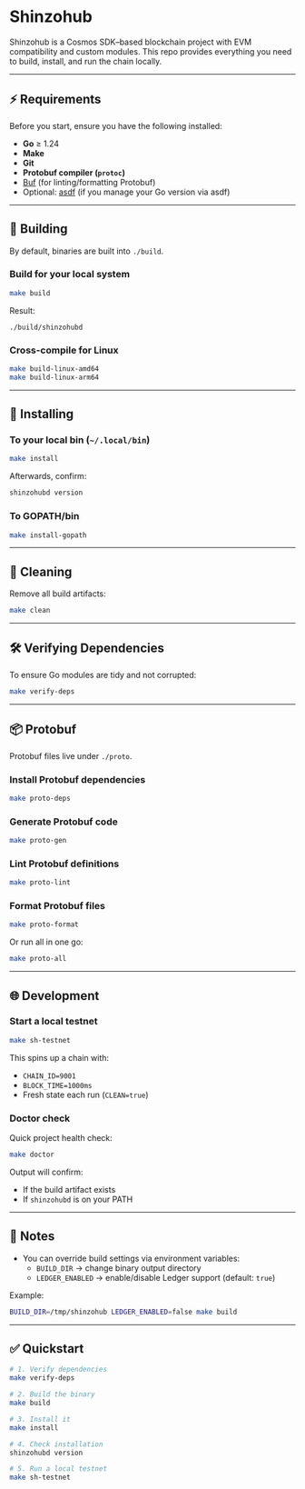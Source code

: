 # Shinzohub

Shinzohub is a Cosmos SDK–based blockchain project with EVM compatibility and custom modules. This repo provides everything you need to build, install, and run the chain locally.

---

## ⚡️ Requirements

Before you start, ensure you have the following installed:

- **Go** ≥ 1.24
- **Make**  
- **Git**  
- **Protobuf compiler (`protoc`)**  
- [Buf](https://buf.build/docs/installation) (for linting/formatting Protobuf)  
- Optional: [asdf](https://asdf-vm.com/) (if you manage your Go version via asdf)  

---

## 🔨 Building

By default, binaries are built into `./build`.

### Build for your local system
```bash
make build
```

Result:
```
./build/shinzohubd
```

### Cross-compile for Linux
```bash
make build-linux-amd64
make build-linux-arm64
```

---

## 🚀 Installing

### To your local bin (`~/.local/bin`)
```bash
make install
```

Afterwards, confirm:
```bash
shinzohubd version
```

### To GOPATH/bin
```bash
make install-gopath
```

---

## 🧹 Cleaning

Remove all build artifacts:
```bash
make clean
```

---

## 🛠 Verifying Dependencies

To ensure Go modules are tidy and not corrupted:
```bash
make verify-deps
```

---

## 📦 Protobuf

Protobuf files live under `./proto`.

### Install Protobuf dependencies
```bash
make proto-deps
```

### Generate Protobuf code
```bash
make proto-gen
```

### Lint Protobuf definitions
```bash
make proto-lint
```

### Format Protobuf files
```bash
make proto-format
```

Or run all in one go:
```bash
make proto-all
```

---

## 🌐 Development

### Start a local testnet
```bash
make sh-testnet
```

This spins up a chain with:

- `CHAIN_ID=9001`  
- `BLOCK_TIME=1000ms`  
- Fresh state each run (`CLEAN=true`)  

### Doctor check
Quick project health check:
```bash
make doctor
```

Output will confirm:
- If the build artifact exists
- If `shinzohubd` is on your PATH  

---

## 📝 Notes

- You can override build settings via environment variables:  
  - `BUILD_DIR` → change binary output directory  
  - `LEDGER_ENABLED` → enable/disable Ledger support (default: `true`)  

Example:
```bash
BUILD_DIR=/tmp/shinzohub LEDGER_ENABLED=false make build
```

---

## ✅ Quickstart

```bash
# 1. Verify dependencies
make verify-deps

# 2. Build the binary
make build

# 3. Install it
make install

# 4. Check installation
shinzohubd version

# 5. Run a local testnet
make sh-testnet
```
